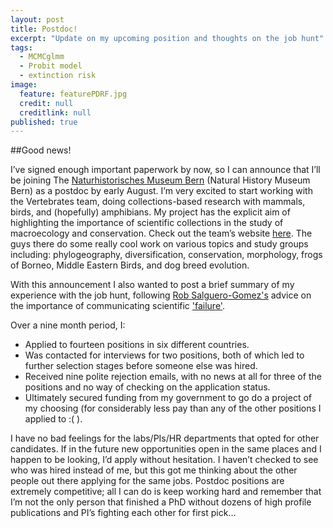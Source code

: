 ```yaml
---
layout: post
title: Postdoc!
excerpt: "Update on my upcoming position and thoughts on the job hunt"
tags: 
  - MCMCglmm
  - Probit model
  - extinction risk
image: 
  feature: featurePDRF.jpg
  credit: null
  creditlink: null
published: true
---
```



##Good news!
 
I’ve signed enough important paperwork by now, so I can announce that I’ll be joining The [Naturhistorisches Museum Bern](http://www.nmbe.ch/en) (Natural History Museum Bern) as a postdoc by early August. I’m very excited to start working with the Vertebrates team, doing collections-based research with mammals, birds, and (hopefully) amphibians. My project has the explicit aim of highlighting the importance of scientific collections in the study of macroecology and conservation. Check out the team’s website [here](http://www.nmbe.ch/en/research/vertebrates). The guys there do some really cool work on various topics and study groups including: phylogeography, diversification, conservation, morphology, frogs of Borneo, Middle Eastern Birds, and dog breed evolution.
 
With this announcement I also wanted to post a brief summary of my experience with the job hunt, following [Rob Salguero-Gomez's](https://twitter.com/DRobcito) advice on the importance of communicating scientific ['failure'](https://drive.google.com/file/d/0B5ZOvsHQiy_eRTVZOTlGbnhwV1E/view).
 
Over a nine month period, I:
 
* Applied to fourteen positions in six different countries. 
* Was contacted for interviews for two positions, both of which led to further selection stages before someone else was hired.
* Received nine polite rejection emails, with no news at all for three of the positions and no way of checking on the application status. 
* Ultimately secured funding from my government to go do a project of my choosing (for considerably less pay than any of the other positions I applied to :( ).
 
I have no bad feelings for the labs/PIs/HR departments that opted for other candidates. If in the future new opportunities open in the same places and I happen to be looking, I’d apply without hesitation. I haven’t checked to see who was hired instead of me, but this got me thinking about the other people out there applying for the same jobs. Postdoc positions are extremely competitive; all I can do is keep working hard and remember that I’m not the only person that finished a PhD without dozens of high profile publications and PI’s fighting each other for first pick...

